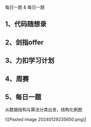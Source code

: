 每日一题 & 每日一题

## 1、代码随想录

## 2、剑指offer

## 3、力扣学习计划

## 4、周赛

## 5、每日一题

从数据结构与算法分类出发，结构化刷题

![[Pasted image 20240129235650.png]]